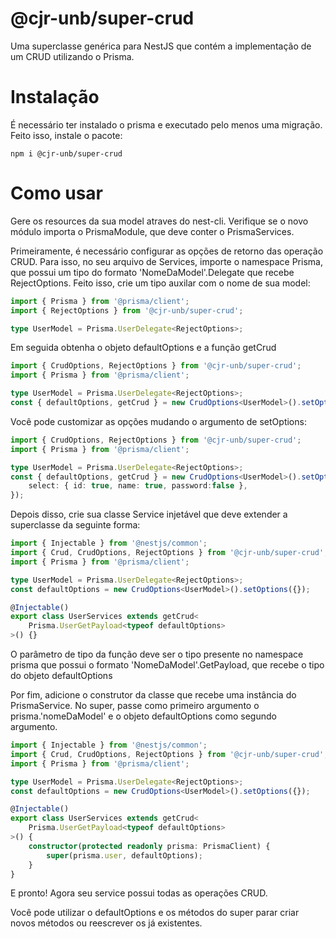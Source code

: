 # @cjr-unb/super-crud
Uma superclasse genérica para NestJS que contém a implementação de um CRUD utilizando o Prisma.

# Instalação
É necessário ter instalado o prisma e executado pelo menos uma migração. Feito isso, instale o pacote:
```
npm i @cjr-unb/super-crud
```
# Como usar
Gere os resources da sua model atraves do nest-cli. Verifique se o novo módulo importa o PrismaModule, que deve conter o PrismaServices.

Primeiramente, é necessário configurar as opções de retorno das operação CRUD. Para isso, no seu arquivo de Services, importe o namespace Prisma, que possui um tipo do formato 'NomeDaModel'.Delegate que recebe RejectOptions. Feito isso, crie um tipo auxilar com o nome de sua model:
```typescript
import { Prisma } from '@prisma/client';
import { RejectOptions } from '@cjr-unb/super-crud';

type UserModel = Prisma.UserDelegate<RejectOptions>;
```
Em seguida obtenha o objeto defaultOptions e a função getCrud
```typescript
import { CrudOptions, RejectOptions } from '@cjr-unb/super-crud';
import { Prisma } from '@prisma/client';

type UserModel = Prisma.UserDelegate<RejectOptions>;
const { defaultOptions, getCrud } = new CrudOptions<UserModel>().setOptions({});
```
Você pode customizar as opções mudando o argumento de setOptions: 
```typescript
import { CrudOptions, RejectOptions } from '@cjr-unb/super-crud';
import { Prisma } from '@prisma/client';

type UserModel = Prisma.UserDelegate<RejectOptions>;
const { defaultOptions, getCrud } = new CrudOptions<UserModel>().setOptions({
    select: { id: true, name: true, password:false },
});
```
Depois disso, crie sua classe Service injetável que deve extender a superclasse da seguinte forma:
```typescript
import { Injectable } from '@nestjs/common';
import { Crud, CrudOptions, RejectOptions } from '@cjr-unb/super-crud';
import { Prisma } from '@prisma/client';

type UserModel = Prisma.UserDelegate<RejectOptions>;
const defaultOptions = new CrudOptions<UserModel>().setOptions({});

@Injectable()
export class UserServices extends getCrud<
    Prisma.UserGetPayload<typeof defaultOptions>
>() {}
```
O parâmetro de tipo da função deve ser o tipo presente no namespace prisma que possui o formato 'NomeDaModel'.GetPayload, que recebe o tipo do objeto defaultOptions

Por fim, adicione o construtor da classe que recebe uma instância do PrismaService. No super, passe como primeiro argumento o prisma.'nomeDaModel' e o objeto defaultOptions como segundo argumento.
```typescript
import { Injectable } from '@nestjs/common';
import { Crud, CrudOptions, RejectOptions } from '@cjr-unb/super-crud';
import { Prisma } from '@prisma/client';

type UserModel = Prisma.UserDelegate<RejectOptions>;
const defaultOptions = new CrudOptions<UserModel>().setOptions({});

@Injectable()
export class UserServices extends getCrud<
    Prisma.UserGetPayload<typeof defaultOptions>
>() {
    constructor(protected readonly prisma: PrismaClient) {
        super(prisma.user, defaultOptions);
    }
}
```
E pronto! Agora seu service possui todas as operações CRUD.

Você pode utilizar o defaultOptions e os métodos do super parar criar novos métodos ou reescrever os já existentes.